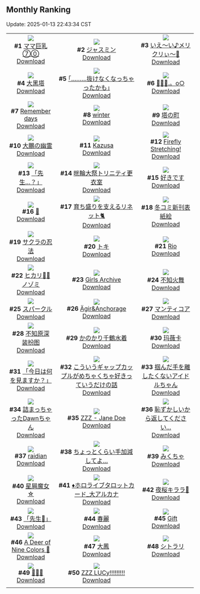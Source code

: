 ## Monthly Ranking
Update: 2025-01-13 22:43:34 CST

|      |      |      |
| :----: | :----: | :----: |
| ![](https://i.pixiv.re/c/240x480/img-master/img/2024/12/16/08/00/01/125234684_p0_master1200.jpg)<br>**#1** [ママ巨乳⑦⓪](https://www.pixiv.net/artworks/125234684)<br>[Download](https://i.pixiv.re/img-original/img/2024/12/16/08/00/01/125234684_p0.jpg) | ![](https://i.pixiv.re/c/240x480/img-master/img/2024/12/16/00/00/19/125226377_p0_master1200.jpg)<br>**#2** [ジャスミン](https://www.pixiv.net/artworks/125226377)<br>[Download](https://i.pixiv.re/img-original/img/2024/12/16/00/00/19/125226377_p0.png) | ![](https://i.pixiv.re/c/240x480/img-master/img/2024/12/16/01/04/49/125228973_p0_master1200.jpg)<br>**#3** [いえ〜い♪メリクリぃ〜🎄](https://www.pixiv.net/artworks/125228973)<br>[Download](https://i.pixiv.re/img-original/img/2024/12/16/01/04/49/125228973_p0.jpg) |
| ![](https://i.pixiv.re/c/240x480/img-master/img/2024/12/16/18/00/11/125244130_p0_master1200.jpg)<br>**#4** [大黑塔](https://www.pixiv.net/artworks/125244130)<br>[Download](https://i.pixiv.re/img-original/img/2024/12/16/18/00/11/125244130_p0.jpg) | ![](https://i.pixiv.re/c/240x480/img-master/img/2024/12/16/17/14/00/125243118_p0_master1200.jpg)<br>**#5** [｢………抜けなくなっちゃったかも｣](https://www.pixiv.net/artworks/125243118)<br>[Download](https://i.pixiv.re/img-original/img/2024/12/16/17/14/00/125243118_p0.jpg) | ![](https://i.pixiv.re/c/240x480/img-master/img/2024/12/16/00/00/45/125226470_p0_master1200.jpg)<br>**#6** [🔹💎🦋.。o○](https://www.pixiv.net/artworks/125226470)<br>[Download](https://i.pixiv.re/img-original/img/2024/12/16/00/00/45/125226470_p0.png) |
| ![](https://i.pixiv.re/c/240x480/img-master/img/2024/12/16/00/02/52/125226709_p0_master1200.jpg)<br>**#7** [Remember days](https://www.pixiv.net/artworks/125226709)<br>[Download](https://i.pixiv.re/img-original/img/2024/12/16/00/02/52/125226709_p0.png) | ![](https://i.pixiv.re/c/240x480/img-master/img/2024/12/16/18/12/42/125244568_p0_master1200.jpg)<br>**#8** [winter](https://www.pixiv.net/artworks/125244568)<br>[Download](https://i.pixiv.re/img-original/img/2024/12/16/18/12/42/125244568_p0.png) | ![](https://i.pixiv.re/c/240x480/img-master/img/2024/12/16/00/02/23/125226669_p0_master1200.jpg)<br>**#9** [塔の町](https://www.pixiv.net/artworks/125226669)<br>[Download](https://i.pixiv.re/img-original/img/2024/12/16/00/02/23/125226669_p0.png) |
| ![](https://i.pixiv.re/c/240x480/img-master/img/2024/12/18/00/00/20/125283425_p0_master1200.jpg)<br>**#10** [大鵬の幽霊](https://www.pixiv.net/artworks/125283425)<br>[Download](https://i.pixiv.re/img-original/img/2024/12/18/00/00/20/125283425_p0.jpg) | ![](https://i.pixiv.re/c/240x480/img-master/img/2024/12/15/19/36/19/125216414_p0_master1200.jpg)<br>**#11** [Kazusa](https://www.pixiv.net/artworks/125216414)<br>[Download](https://i.pixiv.re/img-original/img/2024/12/15/19/36/19/125216414_p0.jpg) | ![](https://i.pixiv.re/c/240x480/img-master/img/2024/12/16/00/35/59/125228120_p0_master1200.jpg)<br>**#12** [Firefly Stretching!](https://www.pixiv.net/artworks/125228120)<br>[Download](https://i.pixiv.re/img-original/img/2024/12/16/00/35/59/125228120_p0.png) |
| ![](https://i.pixiv.re/c/240x480/img-master/img/2024/12/16/00/00/08/125226327_p0_master1200.jpg)<br>**#13** [「先生…？」](https://www.pixiv.net/artworks/125226327)<br>[Download](https://i.pixiv.re/img-original/img/2024/12/16/00/00/08/125226327_p0.jpg) | ![](https://i.pixiv.re/c/240x480/img-master/img/2024/12/15/08/00/04/125200393_p0_master1200.jpg)<br>**#14** [晄輪大祭トリニティ更衣室](https://www.pixiv.net/artworks/125200393)<br>[Download](https://i.pixiv.re/img-original/img/2024/12/15/08/00/04/125200393_p0.jpg) | ![](https://i.pixiv.re/c/240x480/img-master/img/2024/12/16/16/35/15/125242318_p0_master1200.jpg)<br>**#15** [好きです](https://www.pixiv.net/artworks/125242318)<br>[Download](https://i.pixiv.re/img-original/img/2024/12/16/16/35/15/125242318_p0.jpg) |
| ![](https://i.pixiv.re/c/240x480/img-master/img/2024/12/16/00/30/19/125227906_p0_master1200.jpg)<br>**#16** [🍶](https://www.pixiv.net/artworks/125227906)<br>[Download](https://i.pixiv.re/img-original/img/2024/12/16/00/30/19/125227906_p0.png) | ![](https://i.pixiv.re/c/240x480/img-master/img/2024/12/14/19/53/33/125183260_p0_master1200.jpg)<br>**#17** [育ち盛りを支えるリネット🐈](https://www.pixiv.net/artworks/125183260)<br>[Download](https://i.pixiv.re/img-original/img/2024/12/14/19/53/33/125183260_p0.png) | ![](https://i.pixiv.re/c/240x480/img-master/img/2024/12/16/20/46/12/125248891_p0_master1200.jpg)<br>**#18** [冬コミ新刊表紙絵](https://www.pixiv.net/artworks/125248891)<br>[Download](https://i.pixiv.re/img-original/img/2024/12/16/20/46/12/125248891_p0.jpg) |
| ![](https://i.pixiv.re/c/240x480/img-master/img/2024/12/16/21/16/48/125249978_p0_master1200.jpg)<br>**#19** [サクラの忍法](https://www.pixiv.net/artworks/125249978)<br>[Download](https://i.pixiv.re/img-original/img/2024/12/16/21/16/48/125249978_p0.jpg) | ![](https://i.pixiv.re/c/240x480/img-master/img/2024/12/16/16/55/15/125242700_p0_master1200.jpg)<br>**#20** [トキ](https://www.pixiv.net/artworks/125242700)<br>[Download](https://i.pixiv.re/img-original/img/2024/12/16/16/55/15/125242700_p0.png) | ![](https://i.pixiv.re/c/240x480/img-master/img/2024/12/15/00/00/14/125191790_p0_master1200.jpg)<br>**#21** [Rio](https://www.pixiv.net/artworks/125191790)<br>[Download](https://i.pixiv.re/img-original/img/2024/12/15/00/00/14/125191790_p0.png) |
| ![](https://i.pixiv.re/c/240x480/img-master/img/2024/12/16/19/11/56/125246158_p0_master1200.jpg)<br>**#22** [ヒカリ🫶🏻ノゾミ](https://www.pixiv.net/artworks/125246158)<br>[Download](https://i.pixiv.re/img-original/img/2024/12/16/19/11/56/125246158_p0.png) | ![](https://i.pixiv.re/c/240x480/img-master/img/2024/12/14/00/00/48/125159991_p0_master1200.jpg)<br>**#23** [Girls Archive](https://www.pixiv.net/artworks/125159991)<br>[Download](https://i.pixiv.re/img-original/img/2024/12/14/00/00/48/125159991_p0.jpg) | ![](https://i.pixiv.re/c/240x480/img-master/img/2024/12/14/20/16/08/125184053_p0_master1200.jpg)<br>**#24** [不知火舞](https://www.pixiv.net/artworks/125184053)<br>[Download](https://i.pixiv.re/img-original/img/2024/12/14/20/16/08/125184053_p0.jpg) |
| ![](https://i.pixiv.re/c/240x480/img-master/img/2024/12/14/00/01/18/125160058_p0_master1200.jpg)<br>**#25** [スパークル](https://www.pixiv.net/artworks/125160058)<br>[Download](https://i.pixiv.re/img-original/img/2024/12/14/00/01/18/125160058_p0.png) | ![](https://i.pixiv.re/c/240x480/img-master/img/2024/12/14/00/00/18/125159866_p0_master1200.jpg)<br>**#26** [Ägir&Anchorage](https://www.pixiv.net/artworks/125159866)<br>[Download](https://i.pixiv.re/img-original/img/2024/12/14/00/00/18/125159866_p0.png) | ![](https://i.pixiv.re/c/240x480/img-master/img/2024/12/17/00/00/09/125255535_p0_master1200.jpg)<br>**#27** [マンティコア](https://www.pixiv.net/artworks/125255535)<br>[Download](https://i.pixiv.re/img-original/img/2024/12/17/00/00/09/125255535_p0.jpg) |
| ![](https://i.pixiv.re/c/240x480/img-master/img/2024/12/16/21/07/16/125249657_p0_master1200.jpg)<br>**#28** [不知原深 装扮图](https://www.pixiv.net/artworks/125249657)<br>[Download](https://i.pixiv.re/img-original/img/2024/12/16/21/07/16/125249657_p0.jpg) | ![](https://i.pixiv.re/c/240x480/img-master/img/2024/12/16/14/20/40/125240205_p0_master1200.jpg)<br>**#29** [かのかり千鶴水着](https://www.pixiv.net/artworks/125240205)<br>[Download](https://i.pixiv.re/img-original/img/2024/12/16/14/20/40/125240205_p0.jpg) | ![](https://i.pixiv.re/c/240x480/img-master/img/2024/12/18/23/36/20/125311062_p0_master1200.jpg)<br>**#30** [玛薇卡](https://www.pixiv.net/artworks/125311062)<br>[Download](https://i.pixiv.re/img-original/img/2024/12/18/23/36/20/125311062_p0.jpg) |
| ![](https://i.pixiv.re/c/240x480/img-master/img/2024/12/14/00/06/44/125160445_p0_master1200.jpg)<br>**#31** [「今日は何を見ますか？」](https://www.pixiv.net/artworks/125160445)<br>[Download](https://i.pixiv.re/img-original/img/2024/12/14/00/06/44/125160445_p0.png) | ![](https://i.pixiv.re/c/240x480/img-master/img/2024/12/16/00/03/05/125226729_p0_master1200.jpg)<br>**#32** [こういうギャップカップルがめちゃくちゃ好きっていうだけの話](https://www.pixiv.net/artworks/125226729)<br>[Download](https://i.pixiv.re/img-original/img/2024/12/16/00/03/05/125226729_p0.jpg) | ![](https://i.pixiv.re/c/240x480/img-master/img/2024/12/16/17/01/41/125242886_p0_master1200.jpg)<br>**#33** [掴んだ手を離したくないアイドルちゃん](https://www.pixiv.net/artworks/125242886)<br>[Download](https://i.pixiv.re/img-original/img/2024/12/16/17/01/41/125242886_p0.jpg) |
| ![](https://i.pixiv.re/c/240x480/img-master/img/2024/12/15/08/00/02/125200381_p0_master1200.jpg)<br>**#34** [詰まっちゃったDawnちゃん](https://www.pixiv.net/artworks/125200381)<br>[Download](https://i.pixiv.re/img-original/img/2024/12/15/08/00/02/125200381_p0.jpg) | ![](https://i.pixiv.re/c/240x480/img-master/img/2024/12/16/16/00/01/125241715_p0_master1200.jpg)<br>**#35** [ZZZ - Jane Doe](https://www.pixiv.net/artworks/125241715)<br>[Download](https://i.pixiv.re/img-original/img/2024/12/16/16/00/01/125241715_p0.jpg) | ![](https://i.pixiv.re/c/240x480/img-master/img/2024/12/16/00/00/49/125226485_p0_master1200.jpg)<br>**#36** [恥ずかしいから返してください...](https://www.pixiv.net/artworks/125226485)<br>[Download](https://i.pixiv.re/img-original/img/2024/12/16/00/00/49/125226485_p0.png) |
| ![](https://i.pixiv.re/c/240x480/img-master/img/2024/12/17/12/43/01/125266959_p0_master1200.jpg)<br>**#37** [raidian](https://www.pixiv.net/artworks/125266959)<br>[Download](https://i.pixiv.re/img-original/img/2024/12/17/12/43/01/125266959_p0.jpg) | ![](https://i.pixiv.re/c/240x480/img-master/img/2024/12/16/18/00/23/125244165_p0_master1200.jpg)<br>**#38** [ちょっとくらい手加減してよ…](https://www.pixiv.net/artworks/125244165)<br>[Download](https://i.pixiv.re/img-original/img/2024/12/16/18/00/23/125244165_p0.jpg) | ![](https://i.pixiv.re/c/240x480/img-master/img/2024/12/16/15/22/13/125241147_p0_master1200.jpg)<br>**#39** [みくちゃ](https://www.pixiv.net/artworks/125241147)<br>[Download](https://i.pixiv.re/img-original/img/2024/12/16/15/22/13/125241147_p0.jpg) |
| ![](https://i.pixiv.re/c/240x480/img-master/img/2024/12/15/08/30/01/125200830_p0_master1200.jpg)<br>**#40** [星屑魔女☆](https://www.pixiv.net/artworks/125200830)<br>[Download](https://i.pixiv.re/img-original/img/2024/12/15/08/30/01/125200830_p0.jpg) | ![](https://i.pixiv.re/c/240x480/img-master/img/2024/12/15/12/24/01/125192320_p0_master1200.jpg)<br>**#41** [♦ホロライブタロットカード_大アルカナ](https://www.pixiv.net/artworks/125192320)<br>[Download](https://i.pixiv.re/img-original/img/2024/12/15/12/24/01/125192320_p0.png) | ![](https://i.pixiv.re/c/240x480/img-master/img/2024/12/16/00/00/20/125226379_p0_master1200.jpg)<br>**#42** [夜桜キララ🎀](https://www.pixiv.net/artworks/125226379)<br>[Download](https://i.pixiv.re/img-original/img/2024/12/16/00/00/20/125226379_p0.jpg) |
| ![](https://i.pixiv.re/c/240x480/img-master/img/2024/12/15/00/00/12/125191779_p0_master1200.jpg)<br>**#43** [「先生🖤」](https://www.pixiv.net/artworks/125191779)<br>[Download](https://i.pixiv.re/img-original/img/2024/12/15/00/00/12/125191779_p0.jpg) | ![](https://i.pixiv.re/c/240x480/img-master/img/2024/12/15/19/28/35/125216170_p0_master1200.jpg)<br>**#44** [春麗](https://www.pixiv.net/artworks/125216170)<br>[Download](https://i.pixiv.re/img-original/img/2024/12/15/19/28/35/125216170_p0.jpg) | ![](https://i.pixiv.re/c/240x480/img-master/img/2024/12/14/00/01/10/125160042_p0_master1200.jpg)<br>**#45** [Gift](https://www.pixiv.net/artworks/125160042)<br>[Download](https://i.pixiv.re/img-original/img/2024/12/14/00/01/10/125160042_p0.png) |
| ![](https://i.pixiv.re/c/240x480/img-master/img/2024/12/16/21/03/58/125249551_p0_master1200.jpg)<br>**#46** [A Deer of Nine Colors 🦌](https://www.pixiv.net/artworks/125249551)<br>[Download](https://i.pixiv.re/img-original/img/2024/12/16/21/03/58/125249551_p0.jpg) | ![](https://i.pixiv.re/c/240x480/img-master/img/2024/12/14/19/19/31/125182367_p0_master1200.jpg)<br>**#47** [大鳳](https://www.pixiv.net/artworks/125182367)<br>[Download](https://i.pixiv.re/img-original/img/2024/12/14/19/19/31/125182367_p0.jpg) | ![](https://i.pixiv.re/c/240x480/img-master/img/2024/12/15/00/01/11/125191975_p0_master1200.jpg)<br>**#48** [シトラリ](https://www.pixiv.net/artworks/125191975)<br>[Download](https://i.pixiv.re/img-original/img/2024/12/15/00/01/11/125191975_p0.jpg) |
| ![](https://i.pixiv.re/c/240x480/img-master/img/2024/12/14/00/00/32/125159921_p0_master1200.jpg)<br>**#49** [💙💛💜](https://www.pixiv.net/artworks/125159921)<br>[Download](https://i.pixiv.re/img-original/img/2024/12/14/00/00/32/125159921_p0.jpg) | ![](https://i.pixiv.re/c/240x480/img-master/img/2024/12/15/21/05/42/125219560_p0_master1200.jpg)<br>**#50** [ZZZ LUCy!!!!!!!!!](https://www.pixiv.net/artworks/125219560)<br>[Download](https://i.pixiv.re/img-original/img/2024/12/15/21/05/42/125219560_p0.jpg) |
|      |
